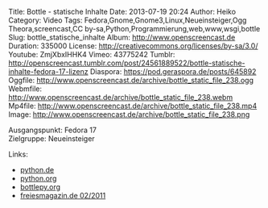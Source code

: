 Title: Bottle - statische Inhalte
Date: 2013-07-19 20:24
Author: Heiko
Category: Video
Tags: Fedora,Gnome,Gnome3,Linux,Neueinsteiger,Ogg Theora,screencast,CC by-sa,Python,Programmierung,web,www,wsgi,bottle
Slug: bottle_statische_inhalte
Album: http://www.openscreencast.de
Duration: 335000
License: http://creativecommons.org/licenses/by-sa/3.0/
Youtube: ZmjXbxIHHK4
Vimeo: 43775242
Tumblr: http://openscreencast.tumblr.com/post/24561889522/bottle-statische-inhalte-fedora-17-lizenz
Diaspora: https://pod.geraspora.de/posts/645892
Oggfile: http://www.openscreencast.de/archive/bottle_static_file_238.ogg
Webmfile: http://www.openscreencast.de/archive/bottle_static_file_238.webm
Mp4file: http://www.openscreencast.de/archive/bottle_static_file_238.mp4
Image: http://www.openscreencast.de/archive/bottle_static_file_238.png

Ausgangspunkt: Fedora 17  
Zielgruppe: Neueinsteiger  

Links:

  * [python.de](http://www.python.de "Link zu Python.de" )
  * [python.org](http://www.python.org "Link zu Python.org" )
  * [bottlepy.org](http://bottlepy.org "Link zu bottlepy.org" )
  * [freiesmagazin.de 02/2011](http://www.freiesmagazin.de/freiesMagazin-2011-02 "Link zu freiesmagazin.de" )

